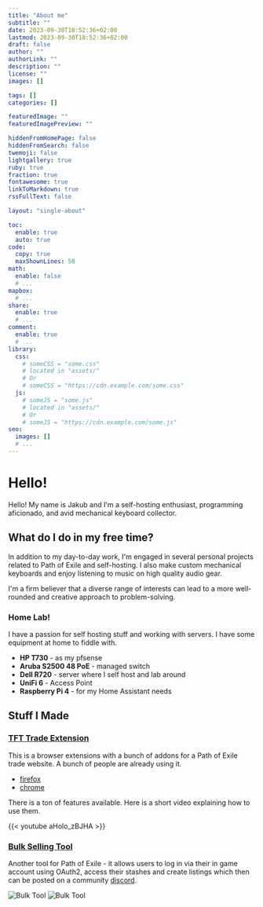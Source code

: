 ```yaml
---
title: "About me"
subtitle: ""
date: 2023-09-30T18:52:36+02:00
lastmod: 2023-09-30T18:52:36+02:00
draft: false
author: ""
authorLink: ""
description: ""
license: ""
images: []

tags: []
categories: []

featuredImage: ""
featuredImagePreview: ""

hiddenFromHomePage: false
hiddenFromSearch: false
twemoji: false
lightgallery: true
ruby: true
fraction: true
fontawesome: true
linkToMarkdown: true
rssFullText: false

layout: "single-about"

toc:
  enable: true
  auto: true
code:
  copy: true
  maxShownLines: 50
math:
  enable: false
  # ...
mapbox:
  # ...
share:
  enable: true
  # ...
comment:
  enable: true
  # ...
library:
  css:
    # someCSS = "some.css"
    # located in "assets/"
    # Or
    # someCSS = "https://cdn.example.com/some.css"
  js:
    # someJS = "some.js"
    # located in "assets/"
    # Or
    # someJS = "https://cdn.example.com/some.js"
seo:
  images: []
  # ...
---
```


# Hello!

Hello! My name is Jakub and I'm a self-hosting enthusiast, programming aficionado, and avid mechanical keyboard collector.


## What do I do in my free time?

In addition to my day-to-day work, I'm engaged in several personal projects related to Path of Exile and self-hosting.
I also make custom mechanical keyboards and enjoy listening to music on high quality audio gear.

I'm a firm believer that a diverse range of interests can lead to a more well-rounded and creative approach to problem-solving.

### Home Lab!

I have a passion for self hosting stuff and working with servers. I have some equipment at home to fiddle with.

* **HP T730** - as my pfsense
* **Aruba S2500 48 PoE** - managed switch
* **Dell R720** - server where I self host and lab around
* **UniFi 6** - Access Point
* **Raspberry Pi 4** - for my Home Assistant needs


## Stuff I Made

### [TFT Trade Extension](http://chrome.extension.tftrove.com)

This is a browser extensions with a bunch of addons for a Path of Exile trade website. A bunch of people are already using it.

* [firefox](http://firefox.extension.tftrove.com)
* [chrome](http://chrome.extension.tftrove.com)

There is a ton of features available. Here is a short video explaining how to use them.

{{< youtube aHolo_zBJHA >}}

### [Bulk Selling Tool](https://bulk.tftrove.com)

Another tool for Path of Exile - it allows users to log in via their in game account using OAuth2, access their stashes and create listings which then can be posted on a community [discord](https://discord.gg/tftrove).

![Bulk Tool](/images/bulk-tool-main.png "Bulk tool not logged in")
![Bulk Tool](/images/bulk-tool-loggedin.png "Bulk tool logged in")

